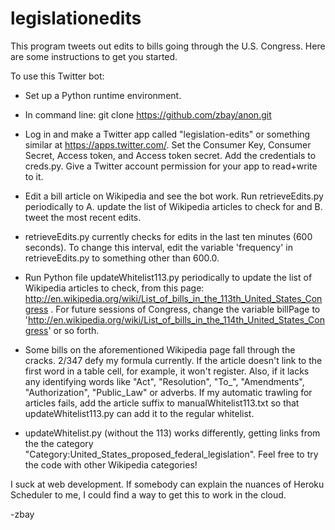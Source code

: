 legislationedits
================

This program tweets out edits to bills going through the U.S. Congress. Here are some instructions to get you started.

To use  this Twitter bot:

* Set up a Python runtime environment.

* In command line: git clone https://github.com/zbay/anon.git

* Log in and make a Twitter app called "legislation-edits" or something similar at https://apps.twitter.com/. Set the Consumer Key, Consumer Secret, Access token, and Access token secret. Add the credentials to creds.py. Give a Twitter account permission for your app to read+write to it.

* Edit a bill article on Wikipedia and see the bot work.
Run retrieveEdits.py periodically to A. update the list of Wikipedia articles to check for and B. tweet the most recent edits.

* retrieveEdits.py currently checks for edits in the last ten minutes (600 seconds). To change this interval, edit the variable 'frequency' in retrieveEdits.py to something other than 600.0.

* Run Python file updateWhitelist113.py periodically to update the list of Wikipedia articles to check, from this page: http://en.wikipedia.org/wiki/List_of_bills_in_the_113th_United_States_Congress . For future sessions of Congress, change the variable billPage to 'http://en.wikipedia.org/wiki/List_of_bills_in_the_114th_United_States_Congress' or so forth. 

* Some bills on the aforementioned Wikipedia page fall through the cracks. 2/347 defy my formula currently. If the article doesn't link to the first word in a table cell, for example, it won't register. Also, if it lacks any identifying words like "Act", "Resolution", "To_", "Amendments", "Authorization", "Public_Law" or adverbs. If my automatic trawling for articles fails, add the article suffix to manualWhitelist113.txt so that updateWhitelist113.py can add it to the regular whitelist.
 
* updateWhitelist.py (without the 113) works differently, getting links from the the category "Category:United_States_proposed_federal_legislation". Feel free to try the code with other Wikipedia categories!

I suck at web development. If somebody can explain the nuances of Heroku Scheduler to me, I could find a way to get this to work in the cloud.

-zbay
